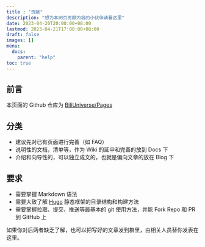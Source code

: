 ```yaml
---
title : "贡献"
description: "想为本网页贡献内容的小伙伴请看这里"
date: 2023-04-20T20:00:00+08:00
lastmod: 2023-04-21T17:00:00+08:00
draft: false
images: []
menu:
  docs:
    parent: "help"
toc: true
---
```


## 前言

本页面的 Github 仓库为 [BiliUniverse/Pages](https://github.com/BiliUniverse/Pages)

## 分类

- 建议先对已有页面进行完善（如 FAQ）
- 说明性的文档，清单等，作为 Wiki 的延申和完善的放到 Docs 下
- 介绍和向导性的，可以独立成文的，也就是偏向文章的放在 Blog 下

## 要求

- 需要掌握 Markdown 语法
- 需要大致了解 [Hugo](https://gohugo.io) 静态框架的目录结构和构建方法
- 需要掌握拉取、提交、推送等最基本的 git 使用方法，并能 Fork Repo 和 PR 到 GitHub 上

如果你对后两者缺乏了解，也可以把写好的文章发到群里，由相关人员替你发表在这里。
